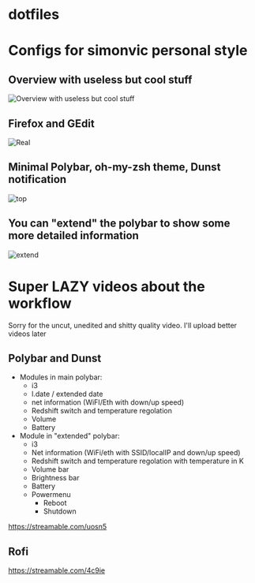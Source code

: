 # dotfiles
# Configs for simonvic personal style 

## Overview with useless but cool stuff
![Overview with useless but cool stuff](https://github.com/simonvic/dotfiles/blob/master/Preview/Rice.png)

## Firefox and GEdit
![Real](https://github.com/simonvic/dotfiles/blob/master/Preview/Rice2.png)

## Minimal Polybar, oh-my-zsh theme, Dunst notification
![top](https://github.com/simonvic/dotfiles/blob/master/Preview/Rice3.png)

## You can "extend" the polybar to show some more detailed information
![extend](https://github.com/simonvic/dotfiles/blob/master/Preview/Rice4.png)

# Super LAZY videos about the workflow
Sorry for the uncut, unedited and shitty quality video. I'll upload better videos later

## Polybar and Dunst
* Modules in main polybar: 
  * i3
  * l.date / extended date
  * net information (WiFI/Eth with down/up speed)
  * Redshift switch and temperature regolation
  * Volume
  * Battery
* Module in "extended" polybar: 
  * i3
  * Net information (WiFi/eth with SSID/localIP and down/up speed)
  * Redshift switch and temperature regolation with temperature in K
  * Volume bar 
  * Brightness bar
  * Battery 
  * Powermenu
     * Reboot
     * Shutdown
     
https://streamable.com/uosn5

## Rofi
https://streamable.com/4c9ie
